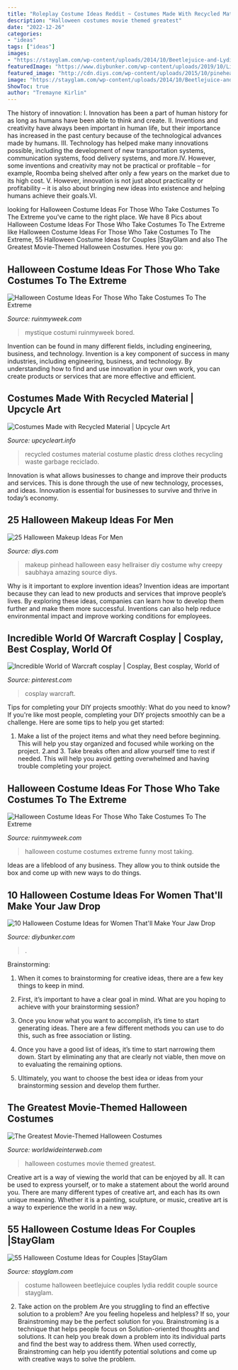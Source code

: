 ```yaml
---
title: "Roleplay Costume Ideas Reddit ~ Costumes Made With Recycled Material"
description: "Halloween costumes movie themed greatest"
date: "2022-12-26"
categories:
- "ideas"
tags: ["ideas"]
images:
- "https://stayglam.com/wp-content/uploads/2014/10/Beetlejuice-and-Lydia-Couple-Halloween-Costume.jpg"
featuredImage: "https://www.diybunker.com/wp-content/uploads/2019/10/Little-Red-Riding-Hood-Halloween-Costume-for-Women-678x1024.jpg"
featured_image: "http://cdn.diys.com/wp-content/uploads/2015/10/pinehead-makeup.jpg"
image: "https://stayglam.com/wp-content/uploads/2014/10/Beetlejuice-and-Lydia-Couple-Halloween-Costume.jpg"
ShowToc: true
author: "Tremayne Kirlin"
---
```



The history of innovation:
I. Innovation has been a part of human history for as long as humans have been able to think and create. II. Inventions and creativity have always been important in human life, but their importance has increased in the past century because of the technological advances made by humans. III. Technology has helped make many innovations possible, including the development of new transportation systems, communication systems, food delivery systems, and more.IV. However, some inventions and creativity may not be practical or profitable – for example, Roomba being shelved after only a few years on the market due to its high cost. V. However, innovation is not just about practicality or profitability – it is also about bringing new ideas into existence and helping humans achieve their goals.VI.

	

		
looking for Halloween Costume Ideas For Those Who Take Costumes To The Extreme you've came to the right place. We have 8 Pics about Halloween Costume Ideas For Those Who Take Costumes To The Extreme like Halloween Costume Ideas For Those Who Take Costumes To The Extreme, 55 Halloween Costume Ideas for Couples |StayGlam and also The Greatest Movie-Themed Halloween Costumes. Here you go:
		
    
## Halloween Costume Ideas For Those Who Take Costumes To The Extreme

<img loading=lazy src="https://ruinmyweek.com/wp-content/uploads/2019/09/27-halloween-costume-ideas-for-people-who-like-taking-their-costumes-to-the-extreme-1-679x1024.jpg" onerror="this.onerror=null;this.src='https://tse3.mm.bing.net/th?id=OIP._mxwv9yUjI2XUQy3XSG_DAHaLK&amp;pid=15.1';" alt="Halloween Costume Ideas For Those Who Take Costumes To The Extreme">

_Source: ruinmyweek.com_

>mystique costumi ruinmyweek bored. 

	

Invention can be found in many different fields, including engineering, business, and technology.
Invention is a key component of success in many industries, including engineering, business, and technology. By understanding how to find and use innovation in your own work, you can create products or services that are more effective and efficient.

    
## Costumes Made With Recycled Material | Upcycle Art

<img loading=lazy src="http://www.upcycleart.info/wp-content/uploads/2015/12/Recycled-Costume-Plans.jpg" onerror="this.onerror=null;this.src='https://tse2.mm.bing.net/th?id=OIP.B-Viz3dsEXlY8LUDNPt-IQHaLW&amp;pid=15.1';" alt="Costumes Made with Recycled Material | Upcycle Art">

_Source: upcycleart.info_

>recycled costumes material costume plastic dress clothes recycling waste garbage reciclado. 

	

Innovation is what allows businesses to change and improve their products and services. This is done through the use of new technology, processes, and ideas. Innovation is essential for businesses to survive and thrive in today’s economy.

    
## 25 Halloween Makeup Ideas For Men

<img loading=lazy src="http://cdn.diys.com/wp-content/uploads/2015/10/pinehead-makeup.jpg" onerror="this.onerror=null;this.src='https://tse4.mm.bing.net/th?id=OIP.nOZRt-rhVPY5amO70gmPygHaF0&amp;pid=15.1';" alt="25 Halloween Makeup Ideas For Men">

_Source: diys.com_

>makeup pinhead halloween easy hellraiser diy costume why creepy saubhaya amazing source diys. 

	

Why is it important to explore invention ideas?
Invention ideas are important because they can lead to new products and services that improve people’s lives. By exploring these ideas, companies can learn how to develop them further and make them more successful. Inventions can also help reduce environmental impact and improve working conditions for employees.

    
## Incredible World Of Warcraft Cosplay | Cosplay, Best Cosplay, World Of

<img loading=lazy src="https://i.pinimg.com/originals/c2/ef/10/c2ef103c1fc7d4f0364cc0e1fc7b9af8.jpg" onerror="this.onerror=null;this.src='https://tse4.mm.bing.net/th?id=OIP.h7lt7djD-phm3h3zz-xxrAHaLF&amp;pid=15.1';" alt="Incredible World of Warcraft cosplay | Cosplay, Best cosplay, World of">

_Source: pinterest.com_

>cosplay warcraft. 

	

Tips for completing your DIY projects smoothly: What do you need to know?
If you're like most people, completing your DIY projects smoothly can be a challenge. Here are some tips to help you get started: 
1. Make a list of the project items and what they need before beginning. This will help you stay organized and focused while working on the project. 
2.аnd 3. Take breaks often and allow yourself time to rest if needed. This will help you avoid getting overwhelmed and having trouble completing your project.

    
## Halloween Costume Ideas For Those Who Take Costumes To The Extreme

<img loading=lazy src="https://ruinmyweek.com/wp-content/uploads/2019/09/tk-halloween-costume-ideas-for-people-who-like-taking-their-costumes-to-the-extreme-20.jpg" onerror="this.onerror=null;this.src='https://tse3.mm.bing.net/th?id=OIP._Jt0SCeLFhkxlvya2Inx-QHaNL&amp;pid=15.1';" alt="Halloween Costume Ideas For Those Who Take Costumes To The Extreme">

_Source: ruinmyweek.com_

>halloween costume costumes extreme funny most taking. 

	

Ideas are a lifeblood of any business. They allow you to think outside the box and come up with new ways to do things.

    
## 10 Halloween Costume Ideas For Women That&#039;ll Make Your Jaw Drop

<img loading=lazy src="https://www.diybunker.com/wp-content/uploads/2019/10/Little-Red-Riding-Hood-Halloween-Costume-for-Women-678x1024.jpg" onerror="this.onerror=null;this.src='https://tse2.mm.bing.net/th?id=OIP.4m1BZ-fzMVMpMwHv9kiDdgHaLL&amp;pid=15.1';" alt="10 Halloween Costume Ideas for Women That&#039;ll Make Your Jaw Drop">

_Source: diybunker.com_

>. 

	

Brainstorming:
1. When it comes to brainstorming for creative ideas, there are a few key things to keep in mind.
2. First, it’s important to have a clear goal in mind. What are you hoping to achieve with your brainstorming session?

3. Once you know what you want to accomplish, it’s time to start generating ideas. There are a few different methods you can use to do this, such as free association or listing.

4. Once you have a good list of ideas, it’s time to start narrowing them down. Start by eliminating any that are clearly not viable, then move on to evaluating the remaining options.

5. Ultimately, you want to choose the best idea or ideas from your brainstorming session and develop them further.

    
## The Greatest Movie-Themed Halloween Costumes

<img loading=lazy src="https://worldwideinterweb.com/wp-content/uploads/2016/10/best-tv-halloween-costumes.jpg" onerror="this.onerror=null;this.src='https://tse2.mm.bing.net/th?id=OIP.-tuYO1ozCXrQo92iijSy-wHaEi&amp;pid=15.1';" alt="The Greatest Movie-Themed Halloween Costumes">

_Source: worldwideinterweb.com_

>halloween costumes movie themed greatest. 

	

Creative art is a way of viewing the world that can be enjoyed by all. It can be used to express yourself, or to make a statement about the world around you. There are many different types of creative art, and each has its own unique meaning. Whether it is a painting, sculpture, or music, creative art is a way to experience the world in a new way.

    
## 55 Halloween Costume Ideas For Couples |StayGlam

<img loading=lazy src="https://stayglam.com/wp-content/uploads/2014/10/Beetlejuice-and-Lydia-Couple-Halloween-Costume.jpg" onerror="this.onerror=null;this.src='https://tse4.mm.bing.net/th?id=OIP.favDn-YyXBdAQBvHb2AxMQHaKO&amp;pid=15.1';" alt="55 Halloween Costume Ideas for Couples |StayGlam">

_Source: stayglam.com_

>costume halloween beetlejuice couples lydia reddit couple source stayglam. 

	

2. Take action on the problem
Are you struggling to find an effective solution to a problem? Are you feeling hopeless and helpless? If so, your Brainstroming may be the perfect solution for you. Brainstroming is a technique that helps people focus on Solution-oriented thoughts and solutions. It can help you break down a problem into its individual parts and find the best way to address them. When used correctly, Brainstroming can help you identify potential solutions and come up with creative ways to solve the problem.

